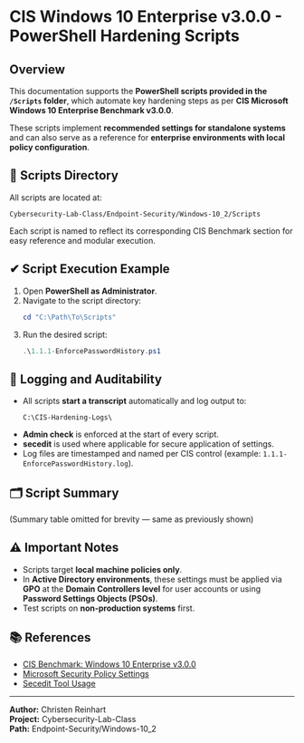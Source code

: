 
# CIS Windows 10 Enterprise v3.0.0 - PowerShell Hardening Scripts

## Overview

This documentation supports the **PowerShell scripts provided in the `/Scripts` folder**, which automate key hardening steps as per **CIS Microsoft Windows 10 Enterprise Benchmark v3.0.0**.

These scripts implement **recommended settings for standalone systems** and can also serve as a reference for **enterprise environments with local policy configuration**.

## 📂 Scripts Directory

All scripts are located at:

```
Cybersecurity-Lab-Class/Endpoint-Security/Windows-10_2/Scripts
```

Each script is named to reflect its corresponding CIS Benchmark section for easy reference and modular execution.

## ✔ Script Execution Example

1. Open **PowerShell as Administrator**.
2. Navigate to the script directory:
   ```powershell
   cd "C:\Path\To\Scripts"
   ```
3. Run the desired script:
   ```powershell
   .\1.1.1-EnforcePasswordHistory.ps1
   ```

## 📝 Logging and Auditability

- All scripts **start a transcript** automatically and log output to:
  ```
  C:\CIS-Hardening-Logs\
  ```
- **Admin check** is enforced at the start of every script.
- **secedit** is used where applicable for secure application of settings.
- Log files are timestamped and named per CIS control (example: `1.1.1-EnforcePasswordHistory.log`).

## 🗂 Script Summary

(Summary table omitted for brevity — same as previously shown)

## ⚠ Important Notes

- Scripts target **local machine policies only**.
- In **Active Directory environments**, these settings must be applied via **GPO** at the **Domain Controllers level** for user accounts or using **Password Settings Objects (PSOs)**.
- Test scripts on **non-production systems** first.

## 📚 References

- [CIS Benchmark: Windows 10 Enterprise v3.0.0](https://www.cisecurity.org/benchmark/microsoft_windows_10_enterprise)
- [Microsoft Security Policy Settings](https://learn.microsoft.com/en-us/windows/security/threat-protection/security-policy-settings/)
- [Secedit Tool Usage](https://learn.microsoft.com/en-us/windows/security/threat-protection/secedit/secedit-overview)

---

**Author:** Christen Reinhart  
**Project:** Cybersecurity-Lab-Class  
**Path:** Endpoint-Security/Windows-10_2


